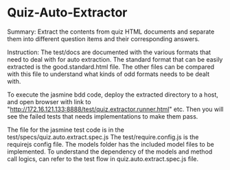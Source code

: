 Quiz-Auto-Extractor
===================

Summary:
Extract the contents from quiz HTML documents and separate them into different question items and their corresponding answers.

Instruction:
The test/docs are documented with the various formats that need to deal with for auto extraction.
The standard format that can be easily extracted is the good.standard.html file. The other files can be compared with this file to understand what kinds of odd formats needs to be dealt with.

To execute the jasmine bdd code, deploy the extracted directory to a host, and open browser with link to "http://172.16.121.133:8888/test/quiz.extractor.runner.html" etc.
Then you will see the failed tests that needs implementations to make them pass.

The file for the jasmine test code is in the test/specs/quiz.auto.extract.spec.js
The test/require.config.js is the requirejs config file.
The models folder has the included model files to be implemented. To understand the dependency of the models and method call logics, can refer to the test flow in quiz.auto.extract.spec.js file.
